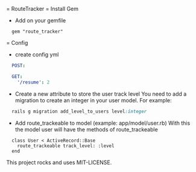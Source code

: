 = RouteTracker
= Install Gem
* Add on your gemfile
```
  gem "route_tracker"
```
= Config 
* create config yml
```yaml
  POST:

  GET:
    '/resume': 2

```
* Create a new attribute to store the user track level
You need to add a migration to create an integer in your user model. For example:
```ruby
  rails g migration add_level_to_users level:integer
```
* Add route_trackeable to model (example: app/model/user.rb)
With this the model user will have the methods of route_trackeable

```
  class User < ActiveRecord::Base
    route_trackeable track_level: :level
  end
```




This project rocks and uses MIT-LICENSE.
